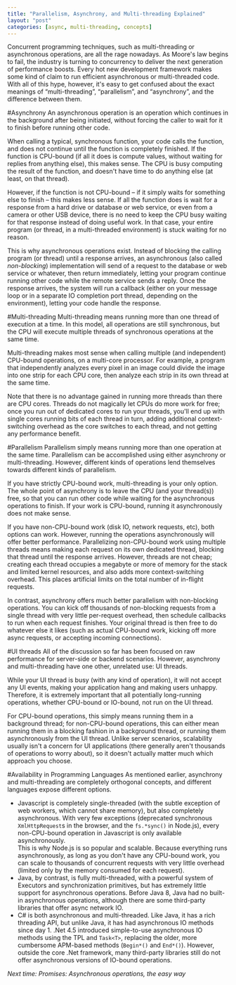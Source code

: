 ```yaml
---
title: "Parallelism, Asynchrony, and Multi-threading Explained"
layout: "post"
categories: [async, multi-threading, concepts]
---
```


Concurrent programming techniques, such as multi-threading or asynchronous operations, are all the rage nowadays.  As Moore's law begins to fail, the industry is turning to concurrency to deliver the next generation of performance boosts.  Every hot new development framework makes some kind of claim to run efficient asynchronous or multi-threaded code.  With all of this hype, however, it's easy to get confused about the exact meanings of  “multi-threading”, “parallelism”, and “asynchrony”, and the difference between them.

#Asynchrony
An asynchronous operation is an operation which continues in the background after being initiated, without forcing the caller to wait for it to finish before running other code.

When calling a typical, synchronous function, your code calls the function, and does not continue until the function is completely finished.  If the function is CPU-bound (if all it does is compute values, without waiting for replies from anything else), this makes sense.  The CPU is busy computing the result of the function, and doesn't have time to do anything else (at least, on that thread).

However, if the function is not CPU-bound &ndash; if it simply waits for something else to finish &ndash; this makes less sense.  If all the function does is wait for a response from a hard drive or database or web service, or even from a camera or other USB device, there is no need to keep the CPU busy waiting for that response instead of doing useful work.  In that case, your entire program (or thread, in a multi-threaded environment) is stuck waiting for no reason.

This is why asynchronous operations exist.  Instead of blocking the calling program (or thread) until a response arrives, an asynchronous (also called _non-blocking_) implementation will send of a request to the database or web service or whatever, then return immediately, letting your program continue running other code while the remote service sends a reply.  Once the response arrives, the system will run a callback (either on your message loop or in a separate IO completion port thread, depending on the environment), letting your code handle the response.

#Multi-threading
Multi-threading means running more than one thread of execution at a time.  In this model, all operations are still synchronous, but the CPU will execute multiple threads of synchronous operations at the same time.

Multi-threading makes most sense when calling multiple (and independent) CPU-bound operations, on a multi-core processor.  For example, a program that independently analyzes every pixel in an image could divide the image into one strip for each CPU core, then analyze each strip in its own thread at the same time.

Note that there is no advantage gained in running more threads than there are CPU cores.  Threads do not magically let CPUs do more work for free; once you run out of dedicated cores to run your threads, you'll end up with single cores running bits of each thread in turn, adding additional context-switching overhead as the core switches to each thread, and not getting any performance benefit.

#Parallelism
Parallelism simply means running more than one operation at the same time.  Parallelism can be accomplished using either asynchrony or multi-threading.  However, different kinds of operations lend themselves towards different kinds of parallelism.

If you have strictly CPU-bound work, multi-threading is your only option.  The whole point of asynchrony is to leave the CPU (and your thread(s)) free, so that you can run other code while waiting for the asynchronous operations to finish.  If your work is CPU-bound, running it asynchronously does not make sense.

If you have non-CPU-bound work (disk IO, network requests, etc), both options can work.  However, running the operations asynchronously will offer better performance.  Parallelizing non-CPU-bound work using multiple threads means making each request on its own dedicated thread, blocking that thread until the response arrives.  However, threads are not cheap; creating each thread occupies a megabyte or more of memory for the stack and limited kernel resources, and also adds more context-switching overhead.  This places artificial limits on the total number of in-flight requests.

In contrast, asynchrony offers much better parallelism with non-blocking operations.  You can kick off thousands of non-blocking requests from a single thread with very little per-request overhead, then schedule callbacks to run when each request finishes.  Your original thread is then free to do whatever else it likes (such as actual CPU-bound work, kicking off more async requests, or accepting incoming connections).

#UI threads
All of the discussion so far has been focused on raw performance for server-side or backend scenarios.  However, asynchrony and multi-threading have one other, unrelated use: UI threads.

While your UI thread is busy (with any kind of operation), it will not accept any UI events, making your application hang and making users unhappy.  Therefore, it is extremely important that all potentially long-running operations, whether CPU-bound or IO-bound, not run on the UI thread.

For CPU-bound operations, this simply means running them in a background thread; for non-CPU-bound operations, this can either mean running them in a blocking fashion in a background thread, or running them asynchronously from the UI thread.  Unlike server scenarios, scalability usually isn't a concern for UI applications (there generally aren't thousands of operations to worry about), so it doesn't actually matter much which approach you choose.

#Availability in Programming Languages
As mentioned earlier, asynchrony and multi-threading are completely orthogonal concepts, and different languages expose different options.

 - Javascript is completely single-threaded (with the subtle exception of web workers, which cannot share memory), but also completely asynchronous.  With very few exceptions (deprecated synchronous `XmlHttpRequest`s in the browser, and the `fs.*sync()` in  Node.js), every non-CPU-bound operation in Javascript is only available asynchronously.  
  This is why Node.js is so popular and scalable.  Because everything runs asynchronously, as long as you don't have any CPU-bound work, you can scale to thousands of concurrent requests with very little overhead (limited only by the memory consumed for each request).
 - Java, by contrast, is fully multi-threaded, with a powerful system of Executors and synchronization primitives, but has extremely little support for asynchronous operations.  Before Java 8, Java had no built-in asynchronous operations, although there are some third-party libraries that offer async network IO.  
 - C# is both asynchronous and multi-threaded.  Like Java, it has a rich threading API, but unlike Java, it has had asynchronous IO methods since day 1.  .Net 4.5 introduced simple-to-use asynchronous IO methods using the TPL and `Task<T>`, replacing the older, more cumbersome APM-based methods (`Begin*()` and `End*()`).  However, outside the core .Net framework, many third-party libraries still do not offer asynchronous versions of IO-bound operations.

_Next time: Promises: Asynchronous operations, the easy way_
